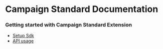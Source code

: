 #  Campaign Standard Documentation

### Getting started with Campaign Standard Extension

- [Setup Sdk](./sources/setup-sdk.md)
- [API usage](./sources/api-usage.md)
